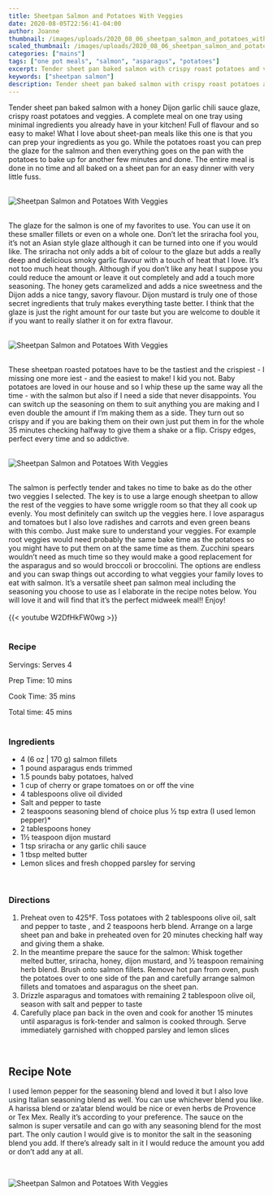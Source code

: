 ```yaml
---
title: Sheetpan Salmon and Potatoes With Veggies
date: 2020-08-05T22:56:41-04:00
author: Joanne
thumbnail: /images/uploads/2020_08_06_sheetpan_salmon_and_potatoes_with_veggies_1.jpg
scaled_thumbnail: /images/uploads/2020_08_06_sheetpan_salmon_and_potatoes_with_veggies_0.jpg
categories: ["mains"]
tags: ["one pot meals", "salmon", "asparagus", "potatoes"]
excerpt: Tender sheet pan baked salmon with crispy roast potatoes and veggies
keywords: ["sheetpan salmon"]
description: Tender sheet pan baked salmon with crispy roast potatoes and veggies
---
```


 Tender sheet pan baked salmon with a honey Dijon garlic chili sauce glaze, crispy roast potatoes and veggies. A complete meal on one tray using minimal ingredients you already have in your kitchen! Full of flavour and so easy to make! What I love about sheet-pan meals like this one is that you can prep your ingredients as you go.  While the potatoes roast you can prep the glaze for the salmon and then everything goes on the pan with the potatoes to bake up for another few minutes and done. The entire meal is done in no time and all baked on a sheet pan for an easy dinner with very little fuss. 
</br>
</br>

![Sheetpan Salmon and Potatoes With Veggies](/images/uploads/2020_08_06_sheetpan_salmon_and_potatoes_with_veggies_2.jpg)
</br>
</br>

The glaze for the salmon is one of my favorites to use. You can use it on these smaller fillets or even on a whole one. Don’t let the sriracha fool you, it’s not an Asian style glaze although it can be turned into one if you would like. The sriracha not only adds a bit of colour to the glaze but adds a really deep and delicious smoky garlic flavour with a touch of heat that I love. It’s not too much heat though. Although if you don’t like any heat I suppose you could reduce the amount or leave it out completely and add a touch more seasoning. The honey gets caramelized and adds a nice sweetness and the Dijon adds a nice tangy, savory flavour. Dijon mustard is truly one of those secret ingredients that truly makes everything taste better. I think that the glaze is just the right amount for our taste but you are welcome to double it if you want to really slather it on for extra flavour. 
</br>
</br>

![Sheetpan Salmon and Potatoes With Veggies](/images/uploads/2020_08_06_sheetpan_salmon_and_potatoes_with_veggies_3.jpg)
</br>
</br>

These sheetpan roasted potatoes have to be the tastiest and the crispiest - I missing one more iest - and the easiest to make!  I kid you not. Baby potatoes are loved in our house and so I whip these up the same way all the time - with the salmon but also if I need a side that never disappoints. You can switch up the seasoning on them to suit anything you are making and I even double the amount if I’m making them as a side. They turn out so crispy and if you are baking them on their own just put them in for the whole 35 minutes checking halfway to give them a shake or a flip. Crispy edges, perfect every time and so addictive. 
</br>
</br>

![Sheetpan Salmon and Potatoes With Veggies](/images/uploads/2020_08_06_sheetpan_salmon_and_potatoes_with_veggies_4.jpg)
</br>
</br>

The salmon is perfectly tender and takes no time to bake as do the other two veggies I selected. The key is to use a large enough sheetpan to allow the rest of the veggies to have some wriggle room so that they all cook up evenly. You most definitely can switch up the veggies here. I love asparagus and tomatoes but I also love radishes and carrots and even green beans with this combo.  Just make sure to understand your veggies. For example root veggies would need probably the same bake time as the potatoes so you might have to put them on at the same time as them.  Zucchini spears wouldn’t need as much time so they would make a good replacement for the asparagus and so would broccoli or broccolini. The options are endless and you can swap things out according to what veggies your family loves to eat with salmon. It’s a versatile sheet pan salmon meal including the seasoning you choose to use as I elaborate in the recipe notes below. You will love it and will find that it’s the perfect midweek meal!! Enjoy! 
</br>
</br>
{{< youtube W2DfHkFW0wg >}}
</br>
</br>

### Recipe

Servings: <span itemprop="recipeYield">Serves 4

Prep Time: <meta itemprop="prepTime" content="PT10M">10 mins  

Cook Time: <meta itemprop="cookTime" content="PT35M">35 mins

Total time: 45 mins
</br>
</br>

### Ingredients

* <span itemprop="recipeIngredient">4 (6 oz | 170 g) salmon fillets</span>
* <span itemprop="recipeIngredient">1 pound asparagus ends trimmed</span>
* <span itemprop="recipeIngredient">1.5 pounds baby potatoes, halved </span>
* <span itemprop="recipeIngredient">1 cup of cherry or grape tomatoes on or off the vine </span>
* <span itemprop="recipeIngredient">4 tablespoons olive oil divided </span>
* <span itemprop="recipeIngredient">Salt and pepper to taste</span>
* <span itemprop="recipeIngredient">2 teaspoons seasoning blend of choice plus &frac12; tsp extra (I used lemon pepper)*</span>
* <span itemprop="recipeIngredient">2 tablespoons honey</span>
* <span itemprop="recipeIngredient">1&frac12; teaspoon dijon mustard</span>
* <span itemprop="recipeIngredient">1 tsp sriracha or any garlic chili sauce </span>
* <span itemprop="recipeIngredient">1 tbsp melted butter </span>
* <span itemprop="recipeIngredient">Lemon slices and fresh chopped parsley for serving </span>
</br>

### Directions

1. Preheat oven to 425°F. Toss potatoes with 2 tablespoons olive oil, salt and pepper to taste , and 2 teaspoons herb blend. Arrange on a large sheet pan and bake in preheated oven for 20 minutes checking half way and giving them a shake.
2. In the meantime prepare the sauce for  the salmon:  Whisk together melted  butter, sriracha, honey, dijon mustard, and &frac12; teaspoon remaining herb blend. Brush onto salmon fillets. Remove hot pan from oven, push the potatoes over to one side of the pan and carefully arrange salmon fillets and tomatoes and asparagus on the sheet pan.
3. Drizzle asparagus and tomatoes with remaining 2 tablespoon olive oil, season with salt and pepper to taste
4. Carefully place pan back in the oven and cook for another  15 minutes until asparagus is fork-tender and salmon is cooked through. Serve immediately garnished with chopped parsley and lemon slices 
</br>

## Recipe Note

I used lemon pepper for the seasoning blend and loved it but I also love using Italian seasoning blend as well. You can use whichever blend you like. A harissa  blend or za’atar blend would be nice or even herbs de Provence or Tex Mex. Really it’s according to your preference. The sauce on the salmon is super versatile and can go with any seasoning blend for the most part.  The only caution I would give is to monitor the salt in the seasoning blend you add. If there’s already salt in it I would reduce the amount you add or don’t add any at all.

</br>

![Sheetpan Salmon and Potatoes With Veggies](/images/uploads/2020_08_06_sheetpan_salmon_and_potatoes_with_veggies_5.jpg)
